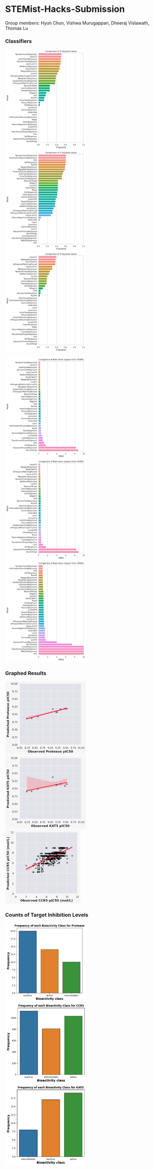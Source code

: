 # STEMist-Hacks-Submission
Group members: Hyun Chun, Vishwa Murugappan, Dheeraj Vislawath, Thomas Lu

### Classifiers
<p float="left">
  <img src="/README%20Images/Classifiers1.jpeg" width="260" />
  <img src="/README%20Images/Classifiers2.jpeg" width="260" />
  <img src="/README%20Images/Classifiers3.jpeg" width="260" />
</p>
<p float="left">
  <img src="/README%20Images/Classifiers4.jpeg" width="260" />
  <img src="/README%20Images/Classifiers5.jpeg" width="260" />
  <img src="/README%20Images/Classifiers6.jpeg" width="260" />
</p>

### Graphed Results
<p float="left">
  <img src="/README%20Images/Grph1.jpeg" width="260" />
  <img src="/README%20Images/Grph2.jpeg" width="260" />
  <img src="/README%20Images/Grph3.jpeg" width="242" />
</p>

### Counts of Target Inhibition Levels
<p float="left">
  <img src="/README%20Images/Chart1.jpeg" width="260" />
  <img src="/README%20Images/Chart2.jpeg" width="260" />
  <img src="/README%20Images/Chart3.jpeg" width="260" />
</p>

